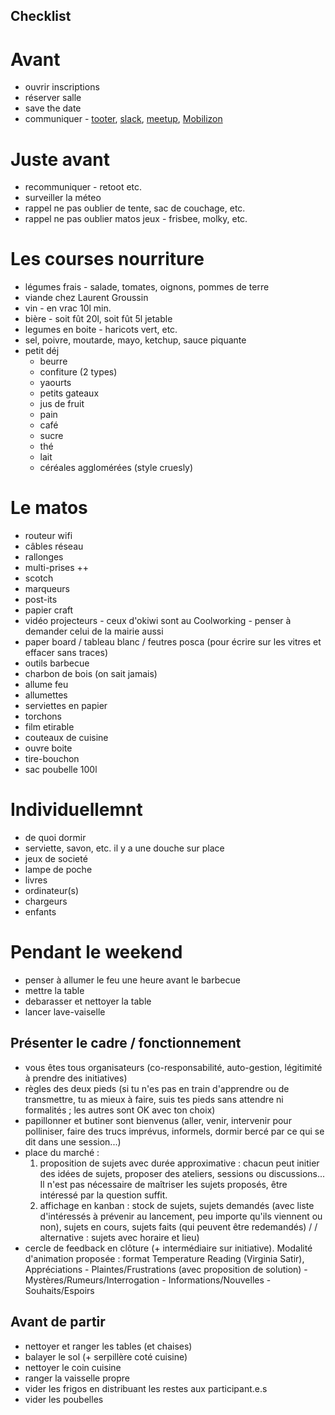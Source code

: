 ## Checklist

# Avant
* ouvrir inscriptions
* réserver salle
* save the date
* communiquer - [tooter](https://mamot.fr/@okiwi@piaille.fr), [slack](https://okiwi-fr.slack.com/archives/C687EJFM0), [meetup](https://www.meetup.com/software-craftsmanship-bdx/), [Mobilizon](https://joinmobilizon.org/fr/)

# Juste avant
* recommuniquer - retoot etc.
* surveiller la méteo
* rappel ne pas oublier de tente, sac de couchage, etc.
* rappel ne pas oublier matos jeux - frisbee, molky, etc.

# Les courses nourriture
* légumes frais - salade, tomates, oignons, pommes de terre
* viande chez Laurent Groussin
* vin - en vrac 10l min.
* bière - soit fût 20l, soit fût 5l jetable
* legumes en boite - haricots vert, etc.
* sel, poivre, moutarde, mayo, ketchup, sauce piquante
* petit déj
  * beurre
  * confiture (2 types)
  * yaourts
  * petits gateaux
  * jus de fruit
  * pain
  * café
  * sucre
  * thé
  * lait
  * céréales agglomérées (style cruesly)

# Le matos
* routeur wifi
* câbles réseau
* rallonges
* multi-prises ++
* scotch
* marqueurs
* post-its
* papier craft
* vidéo projecteurs - ceux d'okiwi sont au Coolworking - penser à demander celui de la mairie aussi
* paper board / tableau blanc / feutres posca (pour écrire sur les vitres et effacer sans traces)
* outils barbecue
* charbon de bois (on sait jamais)
* allume feu
* allumettes
* serviettes en papier
* torchons
* film etirable
* couteaux de cuisine
* ouvre boite
* tire-bouchon
* sac poubelle 100l

# Individuellemnt
* de quoi dormir
* serviette, savon, etc. il y a une douche sur place
* jeux de societé
* lampe de poche
* livres
* ordinateur(s)
* chargeurs
* enfants

# Pendant le weekend
* penser à allumer le feu une heure avant le barbecue
* mettre la table
* debarasser et nettoyer la table
* lancer lave-vaiselle

## Présenter le cadre / fonctionnement
* vous êtes tous organisateurs (co-responsabilité, auto-gestion, légitimité à prendre des initiatives)
* règles des deux pieds (si tu n'es pas en train d'apprendre ou de transmettre, tu as mieux à faire, suis tes pieds sans attendre ni formalités ; les autres sont OK avec ton choix)
* papillonner et butiner sont bienvenus (aller, venir, intervenir pour polliniser, faire des trucs imprévus, informels, dormir bercé par ce qui se dit dans une session...)
* place du marché :
  1. proposition de sujets avec durée approximative : chacun peut initier des idées de sujets, proposer des ateliers, sessions ou discussions... Il n'est pas nécessaire de maîtriser les sujets proposés, être intéressé par la question suffit.
  2. affichage en kanban : stock de sujets, sujets demandés (avec liste d'intéressés à prévenir au lancement, peu importe qu'ils viennent ou non), sujets en cours, sujets faits (qui peuvent être redemandés)  / / alternative : sujets avec horaire et lieu)
* cercle de feedback en clôture (+ intermédiaire sur initiative). Modalité d'animation proposée : format Temperature Reading (Virginia Satir), Appréciations - Plaintes/Frustrations (avec proposition de solution) - Mystères/Rumeurs/Interrogation - Informations/Nouvelles - Souhaits/Espoirs

## Avant de partir
* nettoyer et ranger les tables (et chaises)
* balayer le sol (+ serpillère coté cuisine)
* nettoyer le coin cuisine
* ranger la vaisselle propre
* vider les frigos en distribuant les restes aux participant.e.s
* vider les poubelles
